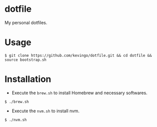 # dotfile

My personal dotfiles.

# Usage

```
$ git clone https://github.com/kevingo/dotfile.git && cd dotfile && source bootstrap.sh
```

# Installation

- Execute the `brew.sh` to install Homebrew and necessary softwares.

```
$ ./brew.sh
```

- Execute the `nvm.sh` to install nvm.

```
$ ./nvm.sh
```
